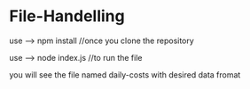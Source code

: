 # File-Handelling


use --> npm install   //once you clone the repository

use --> node index.js  //to run the file

you will see the file named daily-costs with desired data fromat
